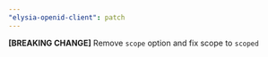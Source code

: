 ```yaml
---
"elysia-openid-client": patch
---
```


**[BREAKING CHANGE]** Remove `scope` option and fix scope to `scoped`
